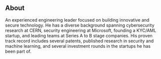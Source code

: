 ## About

An experienced engineering leader focused on building innovative and secure technology. 
He has a diverse background spanning cybersecurity research at CERN, security engineering at Microsoft, founding a KYC/AML startup, and leading teams at Series A to B stage companies.
His proven track record includes several patents, published research in security and machine learning, and several investment rounds in the startups he has been part of.
